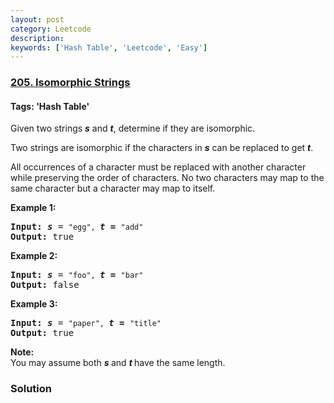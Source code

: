 ```yaml
---
layout: post
category: Leetcode
description: 
keywords: ['Hash Table', 'Leetcode', 'Easy']
---
```

### [205. Isomorphic Strings](https://leetcode.com/problems/isomorphic-strings)

#### Tags: 'Hash Table'

<div class="content__u3I1 question-content__JfgR"><div><p>Given two strings <b><i>s</i></b> and <b><i>t</i></b>, determine if they are isomorphic.</p>
<p>Two strings are isomorphic if the characters in <b><i>s</i></b> can be replaced to get <b><i>t</i></b>.</p>
<p>All occurrences of a character must be replaced with another character while preserving the order of characters. No two characters may map to the same character but a character may map to itself.</p>
<p><strong>Example 1:</strong></p>
<pre><strong>Input:</strong> <b><i>s</i></b> = <code>"egg", </code><b><i>t = </i></b><code>"add"</code>
<strong>Output:</strong> true
</pre>
<p><strong>Example 2:</strong></p>
<pre><strong>Input:</strong> <b><i>s</i></b> = <code>"foo", </code><b><i>t = </i></b><code>"bar"</code>
<strong>Output:</strong> false</pre>
<p><strong>Example 3:</strong></p>
<pre><strong>Input:</strong> <b><i>s</i></b> = <code>"paper", </code><b><i>t = </i></b><code>"title"</code>
<strong>Output:</strong> true</pre>
<p><b>Note:</b><br/>
You may assume both <b><i>s </i></b>and <b><i>t </i></b>have the same length.</p>
</div></div>

### Solution
